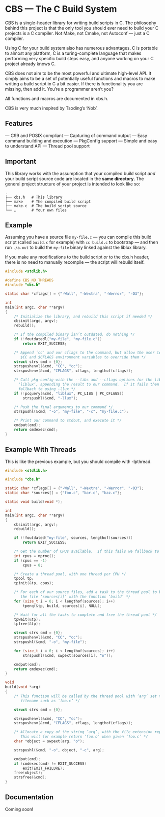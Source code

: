 # CBS — The C Build System

CBS is a single-header library for writing build scripts in C.  The
philosophy behind this project is that the only tool you should ever need
to build your C projects is a C compiler.  Not Make, not Cmake, not
Autoconf — just a C compiler.

Using C for your build system also has numerous advantages.  C is
portable to almost any platform, C is a turing-complete language that
makes performing very specific build steps easy, and anyone working on
your C project already knows C.

CBS does not aim to be the most powerful and ultimate high-level API.  It
simply aims to be a set of potentially useful functions and macros to
make writing a build script in C a bit easier.  If there is functionality
you are missing, then add it.  You’re a programmer aren’t you?

All functions and macros are documented in cbs.h.

CBS is very much inspired by Tsoding’s ‘Nob’.


## Features

— C99 and POSIX compliant
— Capturing of command output
— Easy command building and execution
— PkgConfig support
— Simple and easy to understand API
— Thread pool support


## Important

This library works with the assumption that your compiled build script
*and* your build script source code are located in the **same
directory**.  The general project structure of your project is intended
to look like so:

```
.
├── cbs.h   # This library
├── make    # The compiled build script
├── make.c  # The build script source
└── …       # Your own files
```


## Example

Assuming you have a source file `my-file.c` — you can compile this build
script (called `build.c` for example) with `cc build.c` to bootstrap —
and then run `./a.out` to build the `my-file` binary linked against the
liblux library.

If you make any modifications to the build script *or* to the cbs.h
header, there is no need to manually recompile — the script will rebuild
itself.

```c
#include <stdlib.h>

#define CBS_NO_THREADS
#include "cbs.h"

static char *cflags[] = {"-Wall", "-Wextra", "-Werror", "-O3"};

int
main(int argc, char **argv)
{
    /* Initialize the library, and rebuild this script if needed */
    cbsinit(argc, argv);
    rebuild();

    /* If the compiled binary isn’t outdated, do nothing */
    if (!foutdatedl("my-file", "my-file.c"))
        return EXIT_SUCCESS;

    /* Append ‘cc’ and our cflags to the command, but allow the user to use the
       $CC and $CFLAGS environment variables to override them */
    struct strs cmd = {0};
    strspushenvl(&cmd, "CC", "cc");
    strspushenv(&cmd, "CFLAGS", cflags, lengthof(cflags));

    /* Call pkg-config with the --libs and --cflags options for the library
      ‘liblux’, appending the result to our command.  If it fails then we
      fallback to using -llux */
    if (!pcquery(&cmd, "liblux", PC_LIBS | PC_CFLAGS))
        strspushl(&cmd, "-llux");

    /* Push the final arguments to our command */
    strspushl(&cmd, "-o", "my-file", "-c", "my-file.c");

    /* Print our command to stdout, and execute it */
    cmdput(cmd);
    return cmdexec(cmd);
}
```


## Example With Threads

This is like the previous example, but you should compile with -lpthread.

```c
#include <stdlib.h>

#include "cbs.h"

static char *cflags[] = {"-Wall", "-Wextra", "-Werror", "-O3"};
static char *sources[] = {"foo.c", "bar.c", "baz.c"};

static void build(void *);

int
main(int argc, char **argv)
{
	cbsinit(argc, argv);
	rebuild();

	if (!foutdated("my-file", sources, lengthof(sources)))
		return EXIT_SUCCESS;

    /* Get the number of CPUs available.  If this fails we fallback to 8. */
    int cpus = nproc();
	if (cpus == -1)
		cpus = 8;

    /* Create a thread pool, with one thread per CPU */
    tpool tp;
	tpinit(&tp, cpus);

    /* For each of our source files, add a task to the thread pool to build
       the file ‘sources[i]’ with the function ‘build’ */
	for (size_t i = 0; i < lengthof(sources); i++)
		tpenq(&tp, build, sources[i], NULL);

    /* Wait for all the tasks to complete and free the thread pool */
	tpwait(&tp);
	tpfree(&tp);

    struct strs cmd = {0};
    strspushenvl(&cmd, "CC", "cc");
    strspushl(&cmd, "-o", "my-file");

    for (size_t i = 0; i < lengthof(sources); i++)
        strspushl(&cmd, swpext(sources[i], "o"));

	cmdput(cmd);
    return cmdexec(cmd);
}

void
build(void *arg)
{
    /* This function will be called by the thread pool with ‘arg’ set to a
       filename such as ‘foo.c’ */

    struct strs cmd = {0};

    strspushenvl(&cmd, "CC", "cc");
    strspushenv(&cmd, "CFLAGS", cflags, lengthof(cflags));

    /* Allocate a copy of the string ‘arg’, with the file extension replaced.
       This will for example return ‘foo.o’ when given ‘foo.c’ */
    char *object = swpext(arg, "o");

    strspushl(&cmd, "-o", object, "-c", arg);

    cmdput(cmd);
    if (cmdexec(cmd) != EXIT_SUCCESS)
        exit(EXIT_FAILURE);
    free(object);
    strsfree(&cmd);
}
```


## Documentation

Coming soon!
